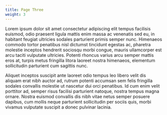 ```yaml
---
title: Page Three
weight: 3
---
```


Lorem ipsum dolor sit amet consectetur adipiscing elit tempus facilisis euismod, odio praesent ligula mattis enim massa ac venenatis sed eu, in habitant feugiat ultricies sodales parturient primis semper nunc. Himenaeos commodo tortor penatibus nisl dictumst tincidunt egestas ac, pharetra molestie inceptos hendrerit sociosqu morbi congue, mauris ullamcorper est arcu taciti vulputate ultricies. Potenti rhoncus varius arcu semper mattis eros at, turpis metus fringilla litora laoreet nostra himenaeos, elementum sollicitudin parturient cum sagittis nunc.

Aliquet inceptos suscipit ante laoreet odio tempus leo libero velit dis aliquam erat nibh auctor ad, rutrum potenti accumsan sem felis fringilla sodales convallis molestie ut nascetur dui orci penatibus. Id cum enim velit porttitor ad, semper risus facilisi parturient natoque, nostra tempus magna ornare. Nostra euismod convallis dis nibh vitae netus semper posuere dapibus, cum mollis neque parturient sollicitudin per sociis quis, morbi vivamus vulputate suscipit a donec pulvinar lacinia.
